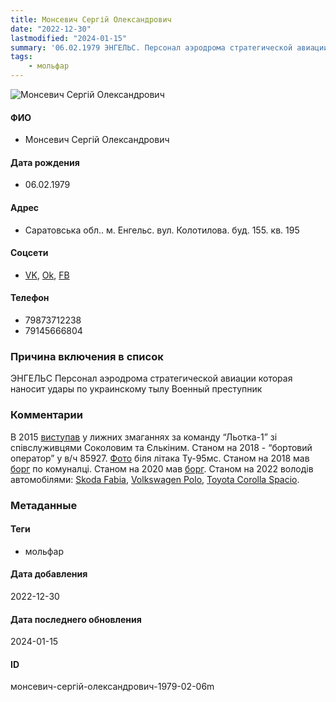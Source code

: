 ```yaml
---
title: Монсевич Сергій Олександрович
date: "2022-12-30"
lastmodified: "2024-01-15"
summary: '06.02.1979 ЭНГЕЛЬС. Персонал аэродрома стратегической авиации которая наносит удары по украинскому тылу. Военный преступник.'
tags: 
    - мольфар
---
```

<!--# pp1-->
<!--## Фигурант-->
<!--### Личные данные-->
<!--#### Фото-->
![Монсевич Сергій Олександрович](https://molfar.com/images/optimized/1696947516_472735469.png)
#### ФИО
- Монсевич Сергій Олександрович
#### Дата рождения
- 06.02.1979
#### Адрес
- Саратовська обл.. м. Енгельс. вул. Колотилова. буд. 155. кв. 195
#### Соцсети
- [VK](https://vk.com/id219562398), [Ok](https://ok.ru/profile/561011868657), [FB](https://www.facebook.com/profile.php?id=100014284908643)
#### Телефон
- 79873712238
- 79145666804
### Причина включения в список
ЭНГЕЛЬС
Персонал аэродрома стратегической авиации которая наносит удары по украинскому тылу
Военный преступник
### Комментарии
В 2015 [виступав](https://www.engels-city.ru/news-line/25478-vpervye-v-engelse-proshel-otkrytyj-chempionat-po-mini-biatlonu) у лижних змаганнях за команду “Льотка-1” зі співслуживцями Соколовим та Єлькіним. Станом на 2018 - “бортовий оператор” у в/ч 85927. [Фото](https://ok.ru/profile/360269926074/pphotos/473492147898) біля літака Ту-95мс. Станом на 2018 мав [борг](https://drive.google.com/uc?id=1yqtJ3g6_IGuyG_LYosPBNxljlIIDcbLX) по комуналці. Станом на 2020 мав [борг](https://drive.google.com/uc?id=1LYAtLNLBFXq8LxTrqqJDzo36kgC2Hej9). Станом на 2022 володів автомобілями: [Skoda Fabia](https://drive.google.com/uc?id=14YLydmRUuOi57Sq2C5nPcOasNGQh7VUP), [Volkswagen Polo](https://drive.google.com/uc?id=1LKcPFWoVLD1u7nNwq-0qXB2cJuUwQhzF), [Toyota Corolla Spacio](https://drive.google.com/uc?id=1TMdg6mMSjZEMP-iN1KMy7zGKDbKjnr8Y).
### Метаданные
#### Теги
- мольфар
#### Дата добавления
2022-12-30
#### Дата последнего обновления
2024-01-15
#### ID
монсевич-сергій-олександрович-1979-02-06m
<!--## END;-->
